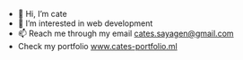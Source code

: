 - 👋 Hi, I’m cate
- 👀 I’m interested in web development
- 📫 Reach me through my email cates.sayagen@gmail.com
- Check my portfolio www.cates-portfolio.ml

<!---
cates-git/cates-git is a ✨ special ✨ repository because its `README.md` (this file) appears on your GitHub profile.
You can click the Preview link to take a look at your changes.
--->
